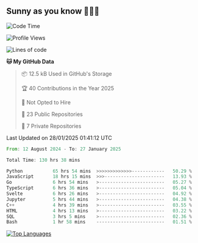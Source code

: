 ## Sunny as you know 🫨🫨👋

<!--START_SECTION:waka-->
![Code Time](http://img.shields.io/badge/Code%20Time-131%20hrs%203%20mins-blue)

![Profile Views](http://img.shields.io/badge/Profile%20Views-0-blue)

![Lines of code](https://img.shields.io/badge/From%20Hello%20World%20I%27ve%20Written-216.3%20thousand%20lines%20of%20code-blue)

**🐱 My GitHub Data** 

> 📦 12.5 kB Used in GitHub's Storage 
 > 
> 🏆 40 Contributions in the Year 2025
 > 
> 🚫 Not Opted to Hire
 > 
> 📜 23 Public Repositories 
 > 
> 🔑 7 Private Repositories 
 > 

 Last Updated on 28/01/2025 01:41:12 UTC
<!--END_SECTION:waka-->

<!--START_SECTION:code-->

```rust
From: 12 August 2024 - To: 27 January 2025

Total Time: 130 hrs 38 mins

Python           65 hrs 54 mins  >>>>>>>>>>>>>------------   50.29 %
JavaScript       18 hrs 15 mins  >>>----------------------   13.93 %
Go               6 hrs 54 mins   >------------------------   05.27 %
TypeScript       6 hrs 36 mins   >------------------------   05.04 %
Svelte           6 hrs 26 mins   >------------------------   04.92 %
Jupyter          5 hrs 44 mins   >------------------------   04.38 %
C++              4 hrs 39 mins   >------------------------   03.55 %
HTML             4 hrs 13 mins   >------------------------   03.22 %
SQL              3 hrs 5 mins    >------------------------   02.36 %
Bash             1 hr 58 mins    -------------------------   01.51 %
```

<!--END_SECTION:code-->


<a href="https://github.com/Ex0TiiC24" align="left"><img src="https://github-readme-stats.vercel.app/api/top-langs/?username=Ex0TiiC24&langs_count=10&title_color=0891b2&text_color=ffffff&icon_color=0891b2&bg_color=1c1917&hide_border=true&locale=en&custom_title=Top%20%Languages" alt="Top Languages" /></a>

